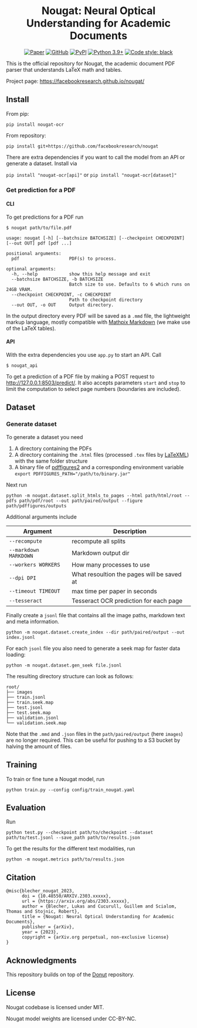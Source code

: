 <div align="center">
<h1>Nougat: Neural Optical Understanding for Academic Documents</h1>

[![Paper](https://img.shields.io/badge/Paper-arxiv.230x.xxxxx-red)](https://arxiv.org/abs/230x.xxxxx)
[![GitHub](https://img.shields.io/github/license/facebookresearch/nougat)](https://github.com/facebookresearch/nougat)
[![PyPI](https://img.shields.io/pypi/v/nougat-ocr?logo=pypi)](https://pypi.org/project/nougat-ocr)
[![Python 3.9+](https://img.shields.io/badge/python-3.9+-blue.svg)](https://www.python.org/downloads/release/python-390/)
[![Code style: black](https://img.shields.io/badge/code%20style-black-000000.svg)](https://github.com/psf/black)

</div>

This is the official repository for Nougat, the academic document PDF parser that understands LaTeX math and tables.

Project page: https://facebookresearch.github.io/nougat/

## Install

From pip:
```
pip install nougat-ocr
```

From repository:
```
pip install git+https://github.com/facebookresearch/nougat
```

There are extra dependencies if you want to call the model from an API or generate a dataset.
Install via

`pip install "nougat-ocr[api]"` or `pip install "nougat-ocr[dataset]"`

### Get prediction for a PDF
#### CLI

To get predictions for a PDF run 

```$ nougat path/to/file.pdf```

```
usage: nougat [-h] [--batchsize BATCHSIZE] [--checkpoint CHECKPOINT] [--out OUT] pdf [pdf ...]

positional arguments:
  pdf                   PDF(s) to process.

optional arguments:
  -h, --help            show this help message and exit
  --batchsize BATCHSIZE, -b BATCHSIZE
                        Batch size to use. Defaults to 6 which runs on 24GB VRAM.
  --checkpoint CHECKPOINT, -c CHECKPOINT
                        Path to checkpoint directory
  --out OUT, -o OUT     Output directory.
```

In the output directory every PDF will be saved as a `.mmd` file, the lightweight markup language, mostly compatible with [Mathpix Markdown](https://github.com/Mathpix/mathpix-markdown-it) (we make use of the LaTeX tables).

#### API

With the extra dependencies you use `app.py` to start an API. Call

```
$ nougat_api
```

To get a prediction of a PDF file by making a POST request to http://127.0.0.1:8503/predict/. It also accepts parameters `start` and `stop` to limit the computation to select page numbers (boundaries are included).

## Dataset
### Generate dataset

To generate a dataset you need 

1. A directory containing the PDFs
2. A directory containing the `.html` files (processed `.tex` files by [LaTeXML](https://math.nist.gov/~BMiller/LaTeXML/)) with the same folder structure
3. A binary file of [pdffigures2](https://github.com/allenai/pdffigures2) and a corresponding environment variable `export PDFFIGURES_PATH="/path/to/binary.jar"`

Next run

```
python -m nougat.dataset.split_htmls_to_pages --html path/html/root --pdfs path/pdf/root --out path/paired/output --figure path/pdffigures/outputs
```

Additional arguments include

| Argument              | Description                                |
| --------------------- | ------------------------------------------ |
| `--recompute`         | recompute all splits                       |
| `--markdown MARKDOWN` | Markdown output dir                        |
| `--workers WORKERS`   | How many processes to use                  |
| `--dpi DPI`           | What resoultion the pages will be saved at |
| `--timeout TIMEOUT`   | max time per paper in seconds              |
| `--tesseract`         | Tesseract OCR prediction for each page     |

Finally create a `jsonl` file that contains all the image paths, markdown text and meta information.

```
python -m nougat.dataset.create_index --dir path/paired/output --out index.jsonl
```

For each `jsonl` file you also need to generate a seek map for faster data loading:

```
python -m nougat.dataset.gen_seek file.jsonl
```

The resulting directory structure can look as follows:

```
root/
├── images
├── train.jsonl
├── train.seek.map
├── test.jsonl
├── test.seek.map
├── validation.jsonl
└── validation.seek.map
```

Note that the `.mmd` and `.json` files in the `path/paired/output` (here `images`) are no longer required.
This can be useful for pushing to a S3 bucket by halving the amount of files.

## Training

To train or fine tune a Nougat model, run 

```
python train.py --config config/train_nougat.yaml
```

## Evaluation

Run 

```
python test.py --checkpoint path/to/checkpoint --dataset path/to/test.jsonl --save_path path/to/results.json
```

To get the results for the different text modalities, run

```
python -m nougat.metrics path/to/results.json
```

## Citation

```
@misc{blecher_nougat_2023,
      doi = {10.48550/ARXIV.2303.xxxxx},
      url = {https://arxiv.org/abs/2303.xxxxx},
      author = {Blecher, Lukas and Cucurull, Guillem and Scialom, Thomas and Stojnic, Robert},
      title = {Nougat: Neural Optical Understanding for Academic Documents},
      publisher = {arXiv},
      year = {2023},
      copyright = {arXiv.org perpetual, non-exclusive license}
}
```

## Acknowledgments

This repository builds on top of the [Donut](https://github.com/clovaai/donut/) repository.

## License

Nougat codebase is licensed under MIT.

Nougat model weights are licensed under CC-BY-NC.
